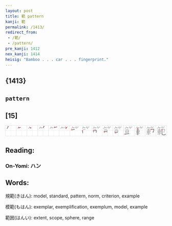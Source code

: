 ```yaml
---
layout: post
title: 範 pattern
kanji: 範
permalink: /1413/
redirect_from:
 - /範/
 - /pattern/
pre_kanji: 1412
nex_kanji: 1414
heisig: "Bamboo . . . car . . . fingerprint."
---
```


## {1413}

## `pattern`

## [15]

<div class="stroke"><img src="../images/E7AF84.png" /></div>

## Reading:

### On-Yomi: ハン

## Words:

規範(きはん): model, standard, pattern, norm, criterion, example

模範(もはん): exemplar, exemplification, exemplum, model, example

範囲(はんい): extent, scope, sphere, range
